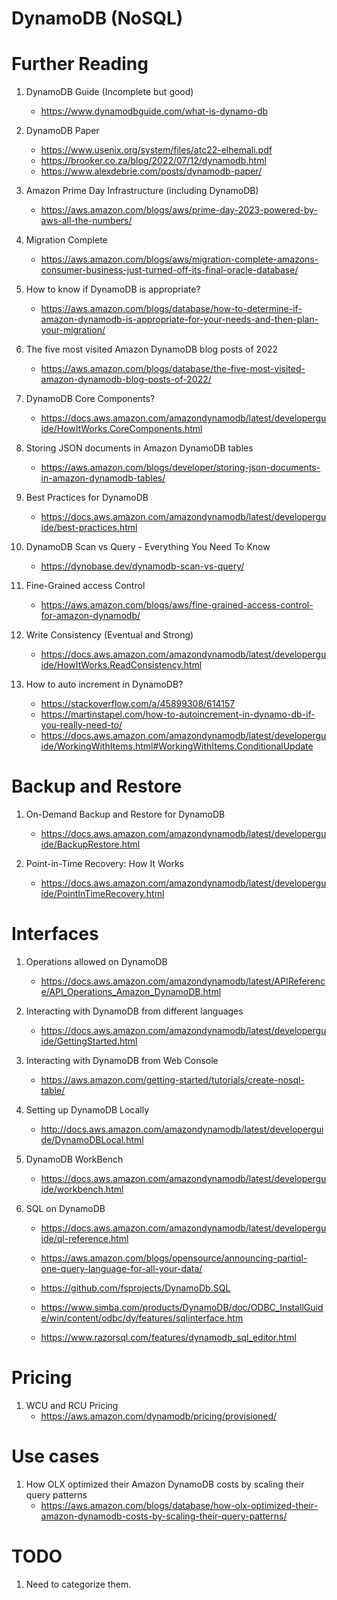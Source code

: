 # DynamoDB (NoSQL)

# Further Reading

1. DynamoDB Guide (Incomplete but good)
    - https://www.dynamodbguide.com/what-is-dynamo-db

1. DynamoDB Paper
    - https://www.usenix.org/system/files/atc22-elhemali.pdf
    - https://brooker.co.za/blog/2022/07/12/dynamodb.html
    - https://www.alexdebrie.com/posts/dynamodb-paper/

1. Amazon Prime Day Infrastructure (including DynamoDB)
    - https://aws.amazon.com/blogs/aws/prime-day-2023-powered-by-aws-all-the-numbers/

1. Migration Complete
    - https://aws.amazon.com/blogs/aws/migration-complete-amazons-consumer-business-just-turned-off-its-final-oracle-database/

1. How to know if DynamoDB is appropriate?
    - https://aws.amazon.com/blogs/database/how-to-determine-if-amazon-dynamodb-is-appropriate-for-your-needs-and-then-plan-your-migration/

1. The five most visited Amazon DynamoDB blog posts of 2022
    - https://aws.amazon.com/blogs/database/the-five-most-visited-amazon-dynamodb-blog-posts-of-2022/

1. DynamoDB Core Components?
    - https://docs.aws.amazon.com/amazondynamodb/latest/developerguide/HowItWorks.CoreComponents.html

1. Storing JSON documents in Amazon DynamoDB tables
    - https://aws.amazon.com/blogs/developer/storing-json-documents-in-amazon-dynamodb-tables/

1. Best Practices for DynamoDB
    - https://docs.aws.amazon.com/amazondynamodb/latest/developerguide/best-practices.html

1. DynamoDB Scan vs Query - Everything You Need To Know
    - https://dynobase.dev/dynamodb-scan-vs-query/

1. Fine-Grained access Control
    - https://aws.amazon.com/blogs/aws/fine-grained-access-control-for-amazon-dynamodb/

1. Write Consistency (Eventual and Strong)
    - https://docs.aws.amazon.com/amazondynamodb/latest/developerguide/HowItWorks.ReadConsistency.html

1. How to auto increment in DynamoDB?
    - https://stackoverflow.com/a/45899308/614157
    - https://martinstapel.com/how-to-autoincrement-in-dynamo-db-if-you-really-need-to/
    - https://docs.aws.amazon.com/amazondynamodb/latest/developerguide/WorkingWithItems.html#WorkingWithItems.ConditionalUpdate

# Backup and Restore

1. On-Demand Backup and Restore for DynamoDB
    - https://docs.aws.amazon.com/amazondynamodb/latest/developerguide/BackupRestore.html

1. Point-in-Time Recovery: How It Works
    - https://docs.aws.amazon.com/amazondynamodb/latest/developerguide/PointInTimeRecovery.html

# Interfaces

1. Operations allowed on DynamoDB
    - https://docs.aws.amazon.com/amazondynamodb/latest/APIReference/API_Operations_Amazon_DynamoDB.html

1. Interacting with DynamoDB from different languages
    - https://docs.aws.amazon.com/amazondynamodb/latest/developerguide/GettingStarted.html

1. Interacting with DynamoDB from Web Console
    - https://aws.amazon.com/getting-started/tutorials/create-nosql-table/

1. Setting up DynamoDB Locally
    - http://docs.aws.amazon.com/amazondynamodb/latest/developerguide/DynamoDBLocal.html

1. DynamoDB WorkBench
    - https://docs.aws.amazon.com/amazondynamodb/latest/developerguide/workbench.html

1. SQL on DynamoDB

    - https://docs.aws.amazon.com/amazondynamodb/latest/developerguide/ql-reference.html
    - https://aws.amazon.com/blogs/opensource/announcing-partiql-one-query-language-for-all-your-data/

    - https://github.com/fsprojects/DynamoDb.SQL
    - https://www.simba.com/products/DynamoDB/doc/ODBC_InstallGuide/win/content/odbc/dy/features/sqlinterface.htm
    - https://www.razorsql.com/features/dynamodb_sql_editor.html

# Pricing

1. WCU and RCU Pricing
    - https://aws.amazon.com/dynamodb/pricing/provisioned/

# Use cases

1. How OLX optimized their Amazon DynamoDB costs by scaling their query patterns
    - https://aws.amazon.com/blogs/database/how-olx-optimized-their-amazon-dynamodb-costs-by-scaling-their-query-patterns/

# TODO

1. Need to categorize them.